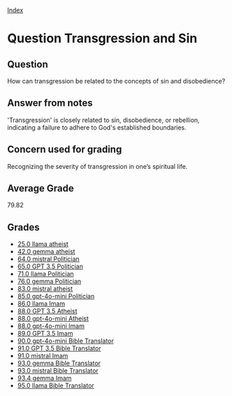
[Index](../../index.md)
# Question Transgression and Sin
## Question
How can transgression be related to the concepts of sin and disobedience?

## Answer from notes
'Transgression' is closely related to sin, disobedience, or rebellion, indicating a failure to adhere to God's established boundaries.

## Concern used for grading
Recognizing the severity of transgression in one’s spiritual life.

## Average Grade
79.82

## Grades
 * [25.0 llama atheist](../answers/llama_atheist/Transgression_and_Sin.md)
 * [42.0 gemma atheist](../answers/gemma_atheist/Transgression_and_Sin.md)
 * [64.0 mistral Politician](../answers/mistral_Politician/Transgression_and_Sin.md)
 * [65.0 GPT 3.5 Politician](../answers/GPT_3.5_Politician/Transgression_and_Sin.md)
 * [71.0 llama Politician](../answers/llama_Politician/Transgression_and_Sin.md)
 * [76.0 gemma Politician](../answers/gemma_Politician/Transgression_and_Sin.md)
 * [83.0 mistral atheist](../answers/mistral_atheist/Transgression_and_Sin.md)
 * [85.0 gpt-4o-mini Politician](../answers/gpt-4o-mini_Politician/Transgression_and_Sin.md)
 * [86.0 llama Imam](../answers/llama_Imam/Transgression_and_Sin.md)
 * [88.0 GPT 3.5 Atheist](../answers/GPT_3.5_Atheist/Transgression_and_Sin.md)
 * [88.0 gpt-4o-mini Atheist](../answers/gpt-4o-mini_Atheist/Transgression_and_Sin.md)
 * [88.0 gpt-4o-mini Imam](../answers/gpt-4o-mini_Imam/Transgression_and_Sin.md)
 * [89.0 GPT 3.5 Imam](../answers/GPT_3.5_Imam/Transgression_and_Sin.md)
 * [90.0 gpt-4o-mini Bible Translator](../answers/gpt-4o-mini_Bible_Translator/Transgression_and_Sin.md)
 * [91.0 GPT 3.5 Bible Translator](../answers/GPT_3.5_Bible_Translator/Transgression_and_Sin.md)
 * [91.0 mistral Imam](../answers/mistral_Imam/Transgression_and_Sin.md)
 * [93.0 gemma Bible Translator](../answers/gemma_Bible_Translator/Transgression_and_Sin.md)
 * [93.0 mistral Bible Translator](../answers/mistral_Bible_Translator/Transgression_and_Sin.md)
 * [93.4 gemma Imam](../answers/gemma_Imam/Transgression_and_Sin.md)
 * [95.0 llama Bible Translator](../answers/llama_Bible_Translator/Transgression_and_Sin.md)
